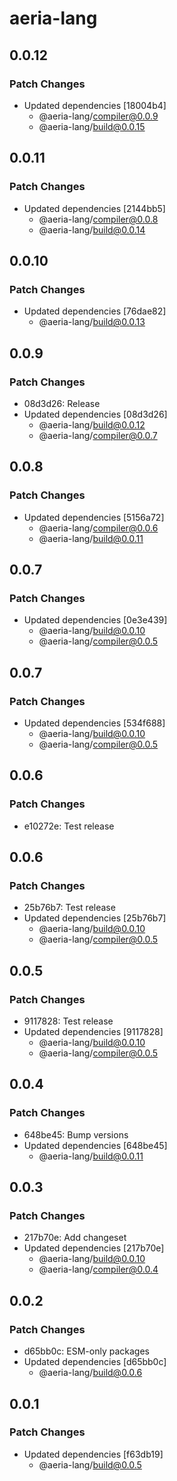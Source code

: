 # aeria-lang

## 0.0.12

### Patch Changes

- Updated dependencies [18004b4]
  - @aeria-lang/compiler@0.0.9
  - @aeria-lang/build@0.0.15

## 0.0.11

### Patch Changes

- Updated dependencies [2144bb5]
  - @aeria-lang/compiler@0.0.8
  - @aeria-lang/build@0.0.14

## 0.0.10

### Patch Changes

- Updated dependencies [76dae82]
  - @aeria-lang/build@0.0.13

## 0.0.9

### Patch Changes

- 08d3d26: Release
- Updated dependencies [08d3d26]
  - @aeria-lang/build@0.0.12
  - @aeria-lang/compiler@0.0.7

## 0.0.8

### Patch Changes

- Updated dependencies [5156a72]
  - @aeria-lang/compiler@0.0.6
  - @aeria-lang/build@0.0.11

## 0.0.7

### Patch Changes

- Updated dependencies [0e3e439]
  - @aeria-lang/build@0.0.10
  - @aeria-lang/compiler@0.0.5

## 0.0.7

### Patch Changes

- Updated dependencies [534f688]
  - @aeria-lang/build@0.0.10
  - @aeria-lang/compiler@0.0.5

## 0.0.6

### Patch Changes

- e10272e: Test release

## 0.0.6

### Patch Changes

- 25b76b7: Test release
- Updated dependencies [25b76b7]
  - @aeria-lang/build@0.0.10
  - @aeria-lang/compiler@0.0.5

## 0.0.5

### Patch Changes

- 9117828: Test release
- Updated dependencies [9117828]
  - @aeria-lang/build@0.0.10
  - @aeria-lang/compiler@0.0.5

## 0.0.4

### Patch Changes

- 648be45: Bump versions
- Updated dependencies [648be45]
  - @aeria-lang/build@0.0.11

## 0.0.3

### Patch Changes

- 217b70e: Add changeset
- Updated dependencies [217b70e]
  - @aeria-lang/build@0.0.10
  - @aeria-lang/compiler@0.0.4

## 0.0.2

### Patch Changes

- d65bb0c: ESM-only packages
- Updated dependencies [d65bb0c]
  - @aeria-lang/build@0.0.6

## 0.0.1

### Patch Changes

- Updated dependencies [f63db19]
  - @aeria-lang/build@0.0.5
